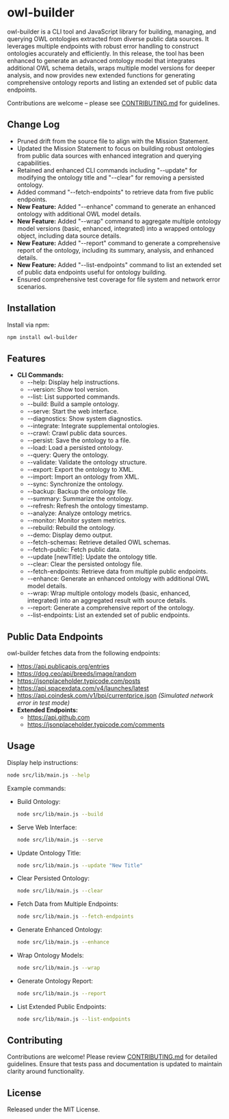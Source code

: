 # owl-builder

owl-builder is a CLI tool and JavaScript library for building, managing, and querying OWL ontologies extracted from diverse public data sources. It leverages multiple endpoints with robust error handling to construct ontologies accurately and efficiently. In this release, the tool has been enhanced to generate an advanced ontology model that integrates additional OWL schema details, wraps multiple model versions for deeper analysis, and now provides new extended functions for generating comprehensive ontology reports and listing an extended set of public data endpoints.

Contributions are welcome – please see [CONTRIBUTING.md](./CONTRIBUTING.md) for guidelines.

## Change Log
- Pruned drift from the source file to align with the Mission Statement.
- Updated the Mission Statement to focus on building robust ontologies from public data sources with enhanced integration and querying capabilities.
- Retained and enhanced CLI commands including "--update" for modifying the ontology title and "--clear" for removing a persisted ontology.
- Added command "--fetch-endpoints" to retrieve data from five public endpoints.
- **New Feature:** Added "--enhance" command to generate an enhanced ontology with additional OWL model details.
- **New Feature:** Added "--wrap" command to aggregate multiple ontology model versions (basic, enhanced, integrated) into a wrapped ontology object, including data source details.
- **New Feature:** Added "--report" command to generate a comprehensive report of the ontology, including its summary, analysis, and enhanced details.
- **New Feature:** Added "--list-endpoints" command to list an extended set of public data endpoints useful for ontology building.
- Ensured comprehensive test coverage for file system and network error scenarios.

## Installation

Install via npm:

```bash
npm install owl-builder
```

## Features

- **CLI Commands:**
  - --help: Display help instructions.
  - --version: Show tool version.
  - --list: List supported commands.
  - --build: Build a sample ontology.
  - --serve: Start the web interface.
  - --diagnostics: Show system diagnostics.
  - --integrate: Integrate supplemental ontologies.
  - --crawl: Crawl public data sources.
  - --persist: Save the ontology to a file.
  - --load: Load a persisted ontology.
  - --query: Query the ontology.
  - --validate: Validate the ontology structure.
  - --export: Export the ontology to XML.
  - --import: Import an ontology from XML.
  - --sync: Synchronize the ontology.
  - --backup: Backup the ontology file.
  - --summary: Summarize the ontology.
  - --refresh: Refresh the ontology timestamp.
  - --analyze: Analyze ontology metrics.
  - --monitor: Monitor system metrics.
  - --rebuild: Rebuild the ontology.
  - --demo: Display demo output.
  - --fetch-schemas: Retrieve detailed OWL schemas.
  - --fetch-public: Fetch public data.
  - --update [newTitle]: Update the ontology title.
  - --clear: Clear the persisted ontology file.
  - --fetch-endpoints: Retrieve data from multiple public endpoints.
  - --enhance: Generate an enhanced ontology with additional OWL model details.
  - --wrap: Wrap multiple ontology models (basic, enhanced, integrated) into an aggregated result with source details.
  - --report: Generate a comprehensive report of the ontology.
  - --list-endpoints: List an extended set of public endpoints.

## Public Data Endpoints

owl-builder fetches data from the following endpoints:

- https://api.publicapis.org/entries
- https://dog.ceo/api/breeds/image/random
- https://jsonplaceholder.typicode.com/posts
- https://api.spacexdata.com/v4/launches/latest
- https://api.coindesk.com/v1/bpi/currentprice.json *(Simulated network error in test mode)*
- **Extended Endpoints:**
  - https://api.github.com
  - https://jsonplaceholder.typicode.com/comments

## Usage

Display help instructions:

```bash
node src/lib/main.js --help
```

Example commands:

- Build Ontology:
  ```bash
  node src/lib/main.js --build
  ```
- Serve Web Interface:
  ```bash
  node src/lib/main.js --serve
  ```
- Update Ontology Title:
  ```bash
  node src/lib/main.js --update "New Title"
  ```
- Clear Persisted Ontology:
  ```bash
  node src/lib/main.js --clear
  ```
- Fetch Data from Multiple Endpoints:
  ```bash
  node src/lib/main.js --fetch-endpoints
  ```
- Generate Enhanced Ontology:
  ```bash
  node src/lib/main.js --enhance
  ```
- Wrap Ontology Models:
  ```bash
  node src/lib/main.js --wrap
  ```
- Generate Ontology Report:
  ```bash
  node src/lib/main.js --report
  ```
- List Extended Public Endpoints:
  ```bash
  node src/lib/main.js --list-endpoints
  ```

## Contributing

Contributions are welcome! Please review [CONTRIBUTING.md](./CONTRIBUTING.md) for detailed guidelines. Ensure that tests pass and documentation is updated to maintain clarity around functionality.

## License

Released under the MIT License.
